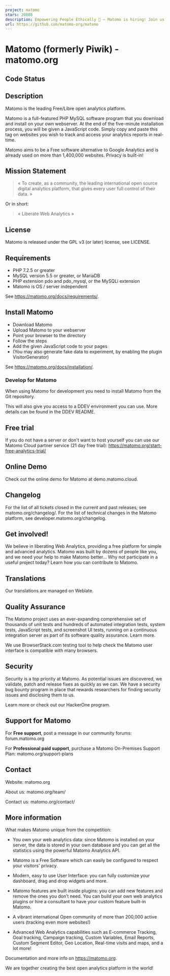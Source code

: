 ```yaml
---
project: matomo
stars: 20808
description: Empowering People Ethically 🚀 — Matomo is hiring! Join us → https://matomo.org/jobs Matomo is the leading open-source alternative to Google Analytics, giving you complete control and built-in privacy. Easily collect, visualise, and analyse data from websites & apps. Star us on GitHub ⭐️  – Pull Requests welcome! 
url: https://github.com/matomo-org/matomo
---
```


Matomo (formerly Piwik) - matomo.org
====================================

Code Status
-----------

Description
-----------

Matomo is the leading Free/Libre open analytics platform.

Matomo is a full-featured PHP MySQL software program that you download and install on your own webserver. At the end of the five-minute installation process, you will be given a JavaScript code. Simply copy and paste this tag on websites you wish to track and access your analytics reports in real-time.

Matomo aims to be a Free software alternative to Google Analytics and is already used on more than 1,400,000 websites. Privacy is built-in!

Mission Statement
-----------------

> « To create, as a community, the leading international open source digital analytics platform, that gives every user full control of their data. »

Or in short:

> « Liberate Web Analytics »

License
-------

Matomo is released under the GPL v3 (or later) license, see LICENSE.

Requirements
------------

-   PHP 7.2.5 or greater
-   MySQL version 5.5 or greater, or MariaDB
-   PHP extension pdo and pdo\_mysql, or the MySQLi extension
-   Matomo is OS / server independent

See https://matomo.org/docs/requirements/.

Install Matomo
--------------

-   Download Matomo
-   Upload Matomo to your webserver
-   Point your browser to the directory
-   Follow the steps
-   Add the given JavaScript code to your pages
-   (You may also generate fake data to experiment, by enabling the plugin VisitorGenerator)

See https://matomo.org/docs/installation/.

### Develop for Matomo

When using Matomo for development you need to install Matomo from the Git repository.

This will also give you access to a DDEV environment you can use. More details can be found in the DDEV README.

Free trial
----------

If you do not have a server or don't want to host yourself you can use our Matomo Cloud partner service (21 day free trial): https://matomo.org/start-free-analytics-trial/

Online Demo
-----------

Check out the online demo for Matomo at demo.matomo.cloud.

Changelog
---------

For the list of all tickets closed in the current and past releases, see matomo.org/changelog/. For the list of technical changes in the Matomo platform, see developer.matomo.org/changelog.

Get involved!
-------------

We believe in liberating Web Analytics, providing a free platform for simple and advanced analytics. Matomo was built by dozens of people like you, and we need your help to make Matomo better… Why not participate in a useful project today? Learn how you can contribute to Matomo.

Translations
------------

Our translations are managed on Weblate.

Quality Assurance
-----------------

The Matomo project uses an ever-expanding comprehensive set of thousands of unit tests and hundreds of automated integration tests, system tests, JavaScript tests, and screenshot UI tests, running on a continuous integration server as part of its software quality assurance. Learn more.

We use BrowserStack.com testing tool to help check the Matomo user interface is compatible with many browsers.

Security
--------

Security is a top priority at Matomo. As potential issues are discovered, we validate, patch and release fixes as quickly as we can. We have a security bug bounty program in place that rewards researchers for finding security issues and disclosing them to us.

Learn more or check out our HackerOne program.

Support for Matomo
------------------

For **Free support**, post a message in our community forums: forum.matomo.org

For **Professional paid support**, purchase a Matomo On-Premises Support Plan: matomo.org/support-plans

Contact
-------

Website: matomo.org

About us: matomo.org/team/

Contact us: matomo.org/contact/

More information
----------------

What makes Matomo unique from the competition:

-   You own your web analytics data: since Matomo is installed on your server, the data is stored in your own database and you can get all the statistics using the powerful Matomo Analytics API.
    
-   Matomo is a Free Software which can easily be configured to respect your visitors' privacy.
    
-   Modern, easy to use User Interface: you can fully customize your dashboard, drag and drop widgets and more.
    
-   Matomo features are built inside plugins: you can add new features and remove the ones you don’t need. You can build your own web analytics plugins or hire a consultant to have your custom feature built-in Matomo.
    
-   A vibrant international Open community of more than 200,000 active users (tracking even more websites!)
    
-   Advanced Web Analytics capabilities such as E-commerce Tracking, Goal tracking, Campaign tracking, Custom Variables, Email Reports, Custom Segment Editor, Geo Location, Real-time visits and maps, and a lot more!
    

Documentation and more info on https://matomo.org.

We are together creating the best open analytics platform in the world!
